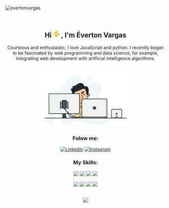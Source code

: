 <p align="left"> <img src="https://komarev.com/ghpvc/?username=evertonvargas&color=brightgreen" alt="evertonvargas"/></p><br>
<h2 align="center">Hi <img src="images/wave-animated.gif" width="25px">, I'm Éverton Vargas</h2>
<p align="center">Courteous and enthusiastic, I love JavaScript and python. I recently began to be fascinated by web programming and data science, for example, 
integrating web development with artificial intelligence algorithms.</p>

<p align="center">
<br>
<img src="images/dev.gif" width="280px"><br>
</p>

<h3 align="center">Folow me: </h3>
<p align ="center">
<a href="#" target="_blank"><img src="https://img.shields.io/badge/LinkedIn%20-%230077B5.svg?&style=for-the-badge&logo=linkedin&logoColor=white" alt="LinkedIn"/></a>
<a href="https://www.instagram.com/evertonjvargas/"><img src="https://img.shields.io/badge/Instagram%20-%23E4405F.svg?&style=for-the-badge&logo=Instagram&logoColor=white" alt="Instagram"/></a>
</p>

<h3 align="center">My Skills: </h3>
<p align="center">
<img src="https://img.shields.io/badge/-JavaScript-EDD222?style=flat&logo=javascript&logoColor=white">
<img src="https://img.shields.io/badge/-HTML5-E34F26?style=flat&logo=html5&logoColor=white">
<img src="https://img.shields.io/badge/-CSS3-1572B6?style=flat&logo=css3">
<img src="https://img.shields.io/badge/-ReactJS-51CBF2?style=flat&logo=react&logoColor=white">
</p>
<p align="center">
<img src="https://img.shields.io/badge/-NodeJS-6EBF20?style=flat&logo=node.js&logoColor=white">
<img src="https://img.shields.io/badge/-Express-black?style=flat&logo=express&logoColor=white">
<img src="https://img.shields.io/badge/-PostgreSQL-4169E1?style=flat&logo=PostgreSQL&logoColor=white">
<img src="https://img.shields.io/badge/-MongoDB-47A248?style=flat&logo=mongodb&logoColor=white">
</p>
<br>
<div align="center">
    <img src="https://github-readme-stats.vercel.app/api/top-langs/?username=evertonvargas&layout=compact&theme=algolia" />
</div>




